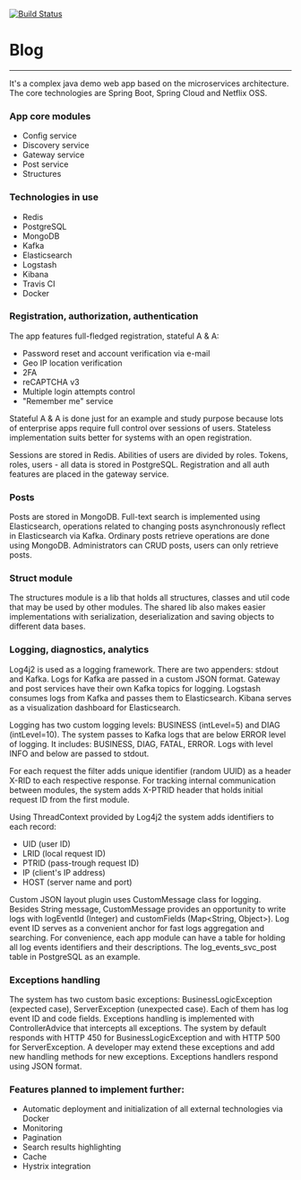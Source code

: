 [![Build Status](https://api.travis-ci.org/amberlight303/blog.svg?branch=master)](https://travis-ci.org/github/amberlight303/blog)
# Blog 
___

It's a complex java demo web app based on the microservices architecture. 
The core technologies are Spring Boot, Spring Cloud and Netflix OSS.

### App core modules

- Config service
- Discovery service
- Gateway service
- Post service
- Structures

### Technologies in use

- Redis
- PostgreSQL
- MongoDB
- Kafka
- Elasticsearch
- Logstash
- Kibana
- Travis CI
- Docker

### Registration, authorization, authentication

The app features full-fledged registration, stateful A & A:
 - Password reset and account verification via e-mail
 - Geo IP location verification
 - 2FA
 - reCAPTCHA v3
 - Multiple login attempts control
 - "Remember me" service
 
Stateful A & A is done just for an example and study purpose because lots of enterprise apps require full control over 
sessions of users. Stateless implementation suits better for systems with an open registration.

Sessions are stored in Redis. Abilities of users are divided by roles. Tokens, roles, users - all data is stored 
in PostgreSQL. Registration and all auth features are placed in the gateway service.

### Posts

Posts are stored in MongoDB. Full-text search is implemented using Elasticsearch, operations related to changing posts 
asynchronously reflect in Elasticsearch via Kafka. Ordinary posts retrieve operations are done using MongoDB.
Administrators can CRUD posts, users can only retrieve posts.

### Struct module

The structures module is a lib that holds all structures, classes and util code that may be used by other modules.
The shared lib also makes easier implementations with serialization, deserialization and saving objects to different 
data bases.

### Logging, diagnostics, analytics

Log4j2 is used as a logging framework. There are two appenders: stdout and Kafka. Logs for Kafka are passed in a custom 
JSON format. Gateway and post services have their own Kafka topics for logging. Logstash consumes logs from Kafka and 
passes them to Elasticsearch. Kibana serves as a visualization dashboard for Elasticsearch.

Logging has two custom logging levels: BUSINESS (intLevel=5) and DIAG (intLevel=10). The system passes to Kafka logs 
that are below ERROR level of logging. It includes: BUSINESS, DIAG, FATAL, ERROR. Logs with level INFO and below are 
passed to stdout.

For each request the filter adds unique identifier (random UUID) as a header X-RID to each respective response. 
For tracking internal communication between modules, the system adds X-PTRID header that holds initial request ID 
from the first module.

Using ThreadContext provided by Log4j2 the system adds identifiers to each record: 
- UID (user ID)
- LRID (local request ID)
- PTRID (pass-trough request ID)
- IP (client's IP address)
- HOST (server name and port)

Custom JSON layout plugin uses CustomMessage class for logging. Besides String message, CustomMessage provides an 
opportunity to write logs with logEventId (Integer) and customFields (Map<String, Object>). Log event ID serves as a 
convenient anchor for fast logs aggregation and searching. For convenience, each app module can have a table for 
holding all log events identifiers and their descriptions. The log_events_svc_post table in PostgreSQL as an example. 

### Exceptions handling

The system has two custom basic exceptions: BusinessLogicException (expected case), ServerException (unexpected case). 
Each of them has log event ID and code fields. Exceptions handling is implemented with ControllerAdvice that intercepts 
all exceptions. The system by default responds with HTTP 450 for BusinessLogicException and with HTTP 500 for 
ServerException. A developer may extend these exceptions and add new handling methods for new exceptions. Exceptions 
handlers respond using JSON format.

### Features planned to implement further:
- Automatic deployment and initialization of all external technologies via Docker
- Monitoring
- Pagination
- Search results highlighting
- Cache
- Hystrix integration





